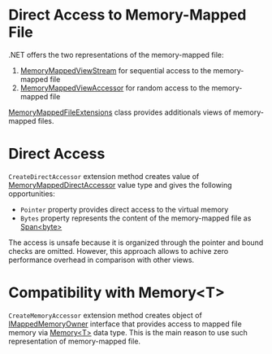 Direct Access to Memory-Mapped File
====
.NET offers the two representations of the memory-mapped file:
1. [MemoryMappedViewStream](https://docs.microsoft.com/en-us/dotnet/api/system.io.memorymappedfiles.memorymappedviewstream) for sequential access to the memory-mapped file
1. [MemoryMappedViewAccessor](https://docs.microsoft.com/en-us/dotnet/api/system.io.memorymappedfiles.memorymappedviewaccessor) for random access to the memory-mapped file

[MemoryMappedFileExtensions](https://sakno.github.io/dotNext/api/DotNext.IO.MemoryMappedFiles.MemoryMappedFileExtensions.html) class provides additionals views of memory-mapped files. 

# Direct Access
`CreateDirectAccessor` extension method creates value of [MemoryMappedDirectAccessor](https://sakno.github.io/dotNext/api/DotNext.IO.MemoryMappedFiles.MemoryMappedDirectAccessor.html) value type and gives the following opportunities:
* `Pointer` property provides direct access to the virtual memory
* `Bytes` property represents the content of the memory-mapped file as [Span&lt;byte&gt;](https://docs.microsoft.com/en-us/dotnet/api/system.span-1)

The access is unsafe because it is organized through the pointer and bound checks are omitted. However, this approach allows to achive zero performance overhead in comparison with other views.

# Compatibility with Memory&lt;T&gt;
`CreateMemoryAccessor` extension method creates object of [IMappedMemoryOwner](https://sakno.github.io/dotNext/api/DotNext.IO.MemoryMappedFiles.IMappedMemoryOwner.html) interface that provides access to mapped file memory via [Memory&lt;T&gt;](https://docs.microsoft.com/en-us/dotnet/api/system.memory-1) data type. This is the main reason to use such representation of memory-mapped file.